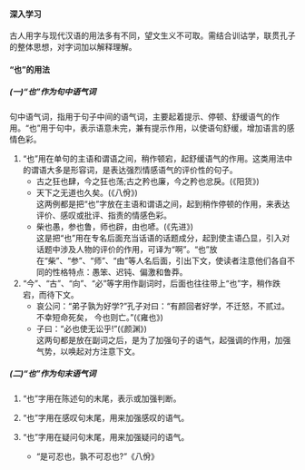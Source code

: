 

#### 深入学习

古人用字与现代汉语的用法多有不同，望文生义不可取。需结合训诂学，联贯孔子的整体思想，对字词加以解释理解。

#### “也”的用法

##### (一)“也”作为句中语气词

句中语气词，指用于句子中间的语气词，主要起着提示、停顿、舒缓语气的作用。“也”用于句中，表示语意未完，兼有提示作用，以使语句舒缓，增加语言的感情色彩。

1. “也”用在单句的主语和谓语之间，稍作顿宕，起舒缓语气的作用。这类用法中的谓语大多是形容词，是表达强烈情感语气的评价性的句子。
   - 古之狂也肆，今之狂也荡;古之矜也廉，今之矜也忿戾。(《阳货》)
   - 天下之无道也久矣。(《八佾》)   
   这两例都是把“也”字放在主语和谓语之间，起到稍作停顿的作用，来表达评价、感叹或批评、指责的情感色彩。
   - 柴也愚，参也鲁，师也辟，由也喭。(《先进》)    
   这是把“也”用在专名后面充当话语的话题成分，起到使主语凸显，引入对话题中涉及人物的评价的作用，可译为“啊”。“也”放在“柴”、“参”、“师”、“由”等人名后面，引出下文，使读者注意他们各自不同的性格特点：愚笨、迟钝、偏激和鲁莽。
2. “今”、“古”、“向”、“必”等字用作副词时，后面也往往带上“也”字，稍作跌宕，而待下文。
   - 哀公问：“弟子孰为好学?”孔子对曰：“有颜回者好学，不迁怒，不贰过。不幸短命死矣， 今也则亡。”(《雍也》)
   - 子曰：“必也使无讼乎!”(《颜渊》)    
   这两句都是放在副词之后，是为了加强句子的语气，起强调的作用，加强气势，以唤起对方注意下文。

##### (二)“也”作为句末语气词

1. “也”字用在陈述句的末尾，表示或加强判断。


2. “也”字用在感叹句末尾，用来加强感叹的语气。

3. “也”字用在疑问句末尾，用来加强疑问的语气。
   - “是可忍也，孰不可忍也?”《八佾》
